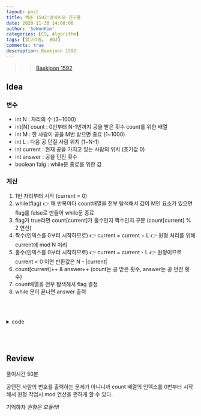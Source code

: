 ```yaml
---
layout: post
title: 백준 1592:영식이와 친구들
date: 2020-11-30 14:08:00
author: 'SeWonKim'
categories: [CS, Algorithm]
tags: [알고리즘,  BOJ]
comments: true
description: Baekjoon 1592
---
```


> > [Baekjoon 1592](https://www.acmicpc.net/problem/1592)

## Idea

### 변수

- int N : 자리의 수 (3~1000)
- int[N] count : 0번부터 N-1번까지 공을 받은 횟수 count를 위한 배열
- int M : 한 사람이 공을 M번 받으면 종료 (1~1000)
- int L : 다음 공 던질 사람 위치 (1~N-1)
- int current : 현재 공을 가지고 있는 사람의 위치 (초기값 0)
- int answer : 공을 던진 횟수
- boolean falg : while문 종료를 위한 값

### 계산

1. 1번 자리부터 시작 (current = 0)
2. while(flag) 👉 매 반복마다 count배열을 전부 탐색해서 값이 M인 요소가 있으면 flag를 false로 만들어 while문 종료
3. flag가 true라면 count[current]가 홀수인지 짝수인지 구분 (count[current] % 2 연산)
4. 짝수(인덱스를 0부터 시작하므로) 👉 current = current + L 👉 원형 처리를 위해 current에 mod N 처리
5. 홀수(인덱스를 0부터 시작하므로) 👉 current = current - L 👉 원형이므로 current < 0 이면 반환값은 N - |current|
6. count[current]++ & answer++  (count는 공 받은 횟수, answer는 공 던진 횟수)
7. count배열을 전부 탐색해서 flag 결정 
8. while 문이 끝나면 answer 출력


&nbsp;  
&nbsp;

<details>
    <summary>code</summary>
    <div markdown="1">

    ```java
    import java.util.Scanner;

    public class Main {

        public static void main(String[] args) {
            Scanner sc = new Scanner(System.in);
            int N = sc.nextInt();
            int[] count = new int[N];
            int M = sc.nextInt();
            int L = sc.nextInt();
            
            int current = 0;
            count[0] = 1;
            int answer = 0;
            boolean flag = true;
            
            while(flag) {
                
                if(count[current]%2 == 0 ) {
                    current += L;
                    current %= N;
                }
                else {
                    current -= L;
                    if(current < 0)	current = N - Math.abs(current);
                }
                
                count[current]++;
                answer++;
                
                flag = check(count, M);
            }
            
            System.out.println(answer);
            sc.close();
        }

        private static boolean check(int[] count, int m) {
            for (int i = 0; i < count.length; i++) {
                if(count[i] == m)	return false;
            }
            return true;
        }

    }
    ```

</div>
</details>

&nbsp;  
&nbsp;

## Review

풀이시간 50분

공던진 사람의 번호를 출력하는 문제가 아니니까 count 배열의 인덱스를 0번부터 시작해서 원형 작업시 mod 연산을 편하게 할 수 있다.     

기억하자 *원형은 모듈러!*

&nbsp;  
&nbsp;
